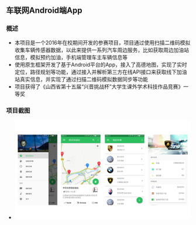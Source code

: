 ## 车联网Android端App

### 概述
- 本项目是一个2016年在校期间开发的参赛项目，项目通过使用扫描二维码模拟收集车辆传感器数据，以此来提供一系列汽车周边服务，比如获取周边加油站信息，模拟预约加油，手机端管理车主车辆信息等
- 使用原生框架开发了基于Android平台的App，接入了高德地图，实现了实时定位，路径规划等功能，通过接入并解析第三方在线API接口来获取线下加油站真实信息，并实现了通过扫描二维码模拟数据同步等功能
- 项目获得了《山西省第十五届“兴晋挑战杯”大学生课外学术科技作品竞赛》一等奖

### 项目截图
- ![效果图](./images/效果图.png)